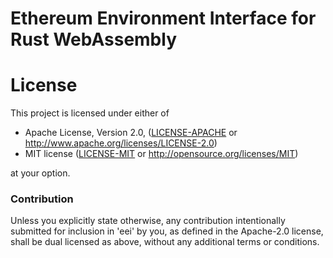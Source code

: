 # Ethereum Environment Interface for Rust WebAssembly

# License

This project is licensed under either of

 * Apache License, Version 2.0, ([LICENSE-APACHE](LICENSE-APACHE) or
   http://www.apache.org/licenses/LICENSE-2.0)
 * MIT license ([LICENSE-MIT](LICENSE-MIT) or
   http://opensource.org/licenses/MIT)

at your option.

### Contribution

Unless you explicitly state otherwise, any contribution intentionally submitted
for inclusion in 'eei' by you, as defined in the Apache-2.0 license, shall be
dual licensed as above, without any additional terms or conditions.
